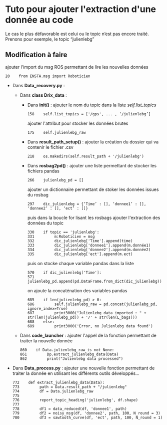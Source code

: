 # Tuto pour ajouter l'extraction d'une donnée au code

Le cas le plus défavorable est celui ou le topic n’est pas encore traité.
Prenons pour exemple, le topic “julienlebg”

## Modification à faire

ajouter l'import du msg ROS permettant de lire les nouvelles données
```
20    from ENSTA.msg import Roboticien
```

- Dans **Data_recovery.py** :  
   - Dans **class Drix_data** : 
      - Dans **__init__()** : 
         ajouter le nom du topic dans la liste *self.list_topics*
         ```
         158    self.list_topics = ['/gps', ... , ‘/julienlebg’]
         ```
         ajouter l'attribut pour stocker les données brutes
         ```
         175    self.julienlebg_raw
         ```
         
      - Dans **result_path_setup()** : 
         ajouter la création du dossier qui va contenir le fichier .csv
         ```
         218    os.makedirs(self.result_path + '/julienlebg')
         ```
         
      - Dans **rosbag2pd()** : 
         ajouter une liste permettant de stocker les fichiers pandas
         ```
         266    julienlebg_pd = []
         ```
         ajouter un dictionnaire permettant de stoker les données issues du rosbag
         ```
         297    dic_julienlebg = {‘Time’ : [], ‘donnee1’ : [], ‘donnee2’ : [], ‘ect’ : []}
         ```
         puis dans la boucle for lisant les rosbags ajouter l'extraction des données du topic
         ```
         330    if topic == 'julienlebg':
         331         m:Roboticien = msg
         332         dic_julienlebg['Time'].append(time)
         333         dic_julienlebg['donnee1'].append(m.donnée1)
         334         dic_julienlebg['donnee2'].append(m.donnée2)
         335         dic_julienlebg['ect'].append(m.ect)
         ```
         puis on stocke chaque variable pandas dans la liste
         ```
         570    if dic_julienlebg['Time']:
         571         julienlebg_pd.append(pd.DataFrame.from_dict(dic_julienlebg))
         ```
         on ajoute la concaténation des variables pandas
         ```
         685    if len(julienlebg_pd) > 0:
         686         self.julienlebg_raw = pd.concat(julienlebg_pd, ignore_index=True)
         687         print3000("Julienlebg data imported : " + str(len(julienlebg_pd)) + '/' + str(len(L_bags)))
         688    else:
         689         print3000('Error, no Julienlebg data found')
         ```
   - Dans **code_launcher** : 
      ajouter l'appel de la fonction permettant de traiter la nouvelle donnée
      ```
      860    if Data.julienlebg_raw is not None:
      861         Dp.extract_julienlebg_data(Data)
      862         print("Julienlebg data processed")  
      ```  
      
       

- Dans **Data_process.py** : 
   ajouter une nouvelle fonction permettant de traiter la donnée en utilisant les différents outils développés...
   ```
   772    def extract_julienlebg_data(Data):
   773         path = Data.result_path + "/julienlebg"
   774         df = Data.julienlebg_raw
   775
   776         report_topic_heading('julienlebg', df.shape)
   777
   778         df1 = data_reduced(df, 'donnee1', path)
   779         df2 = noisy_msg(df, 'donnee2', path, 100, N_round = 3)
   780         df3 = sawtooth_curve(df, 'ect', path, 100, N_round = 1)
  
   ```
   
   
   
   
         
     
         
